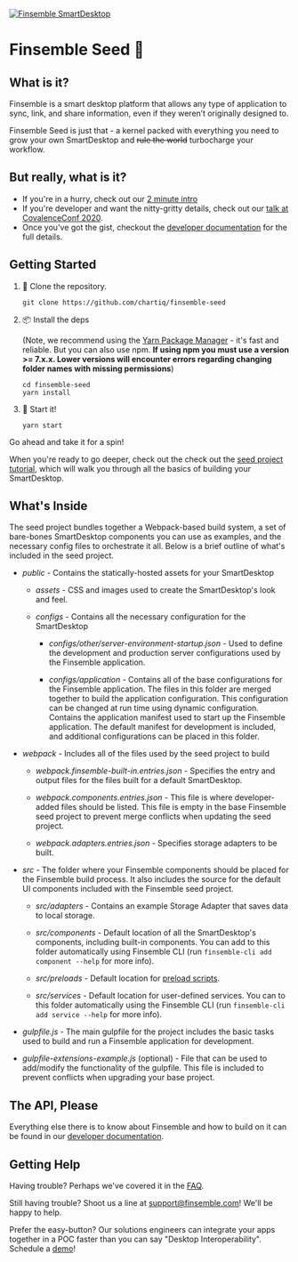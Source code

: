 [![Finsemble SmartDesktop](./public/assets/img/Finsemble+Cosaic.svg)](https://documentation.finsemble.com/)

# Finsemble Seed 🌱

## What is it?

Finsemble is a smart desktop platform that allows any type of application to sync, link, and share information, even if
they weren’t originally designed to.

Finsemble Seed is just that - a kernel packed with everything you need to grow your own SmartDesktop and <del>rule the
world</del> turbocharge your workflow.

## But really, what is it?

- If you're in a hurry, check out our [2 minute intro](https://www.youtube.com/watch?v=Y_CL7nrowL8)
- If you're developer and want the nitty-gritty details, check out our
  [talk at CovalenceConf 2020](https://www.youtube.com/watch?v=3dNzaNN3unA&t=377s).
- Once you've got the gist, checkout the [developer documentation](https://documentation.finsemble.com/) for the full
  details.

## Getting Started

1. 📡 Clone the repository.
   ```
   git clone https://github.com/chartiq/finsemble-seed
   ```
2. 📦 Install the deps

   (Note, we recommend using the [Yarn Package Manager](https://yarnpkg.com/) - it's fast and reliable. But you can also
   use npm. **If using npm you must use a version >= 7.x.x. Lower versions will encounter errors regarding changing
   folder names with missing permissions**)

   ```
   cd finsemble-seed
   yarn install
   ```

3. 🚀 Start it!
   ```
   yarn start
   ```

Go ahead and take it for a spin!

When you're ready to go deeper, check out the check out the
[seed project tutorial](https://documentation.finsemble.com/tutorial-gettingStarted.html), which will walk you through
all the basics of building your SmartDesktop.

## What's Inside

The seed project bundles together a Webpack-based build system, a set of bare-bones SmartDesktop components you can use
as examples, and the necessary config files to orchestrate it all. Below is a brief outline of what's included in the seed project.

- _public_ - Contains the statically-hosted assets for your SmartDesktop

   - _assets_ - CSS and images used to create the SmartDesktop's look and feel.

   - _configs_ - Contains all the necessary configuration for the SmartDesktop

      - _configs/other/server-environment-startup.json_ - Used to define the development and production server
         configurations used by the Finsemble application.

      - _configs/application_ - Contains all of the base configurations for the Finsemble application. The files in this
         folder are merged together to build the application configuration. This configuration can be changed at run time
         using dynamic configuration. Contains the application manifest used to start up the Finsemble application. The
         default manifest for development is included, and additional configurations can be placed in this folder.

- _webpack_ - Includes all of the files used by the seed project to build

  - _webpack.finsemble-built-in.entries.json_ - Specifies the entry and output files for the files built for a default
    SmartDesktop.

  - _webpack.components.entries.json_ - This file is where developer-added files should be listed. This file is empty in
    the base Finsemble seed project to prevent merge conflicts when updating the seed project.

  - _webpack.adapters.entries.json_ - Specifies storage adapters to be built.

- _src_ - The folder where your Finsemble components should be placed for the Finsemble build process. It also includes
  the source for the default UI components included with the Finsemble seed project.

  - _src/adapters_ - Contains an example Storage Adapter that saves data to local storage.

  - _src/components_ - Default location of all the SmartDesktop's components, including built-in components. You can add
    to this folder automatically using Finsemble CLI (run `finsemble-cli add component --help` for more info).

  - _src/preloads_ - Default location for
    [preload scripts](https://documentation.finsemble.com/tutorial-SecurityPolicies.html#trusted-preloads).

  - _src/services_ - Default location for user-defined services. You can to this folder automatically using the
    Finsemble CLI (run `finsemble-cli add service --help` for more info).

- _gulpfile.js_ - The main gulpfile for the project includes the basic tasks used to build and run a Finsemble
  application for development.

- _gulpfile-extensions-example.js_ (optional) - File that can be used to add/modify the functionality of the gulpfile.
  This file is included to prevent conflicts when upgrading your base project.

## The API, Please

Everything else there is to know about Finsemble and how to build on it can be found in our
[developer documentation](https://documentation.finsemble.com/).

## Getting Help

Having trouble? Perhaps we've covered it in the [FAQ](https://documentation.finsemble.com/tutorial-FAQ.html).

Still having trouble? Shoot us a line at support@finsemble.com! We'll be happy to help.

Prefer the easy-button? Our solutions engineers can integrate your apps together in a POC faster than you can say
"Desktop Interoperability". Schedule a [demo](https://cosaic.io/contact)!
